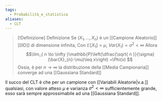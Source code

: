 ```yaml
---
tags:
  - Probabilità_e_statistica
aliases:
  - CLT
---
```


>[!Definizione]  Definizione
>Se $(X_{1},\dots,X_{n})$ è un [[Campione Aleatorio]] [[IID]] di dimensione infinita,
>Con $\mathbb{E}[X_{1}]=\mu$, $Var(X_{1})=\sigma^2<\infty$
>Allora
>$$\lim_{ n \to \infty }\mathbb{P}\left(\dfrac{\sqrt{ n }}{\sigma}(\bar{X}_{n}-\mu)\leq x\right) =\Phi(x) $$
>Ossia, è per $n\to \infty$ la distribuzione della [[Media Campionaria]] converge ad una [[Gaussiana Standard]] 

Il succo del CLT è che per un campione con [[Variabili Aleatorie|v.a.]] qualsiasi, con valore atteso $\mu$ e varianza $\sigma^2<\infty$ sufficientemente grande, esso sarà sempre approssimabile ad una [[Gaussiana Standard]]. 